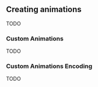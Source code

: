 
<a name="creating-animations"/>

## Creating animations
TODO

<a name="custom-animations"/>

### Custom Animations
TODO

<a name="custom-animations-encoding"/>

### Custom Animations Encoding
TODO
